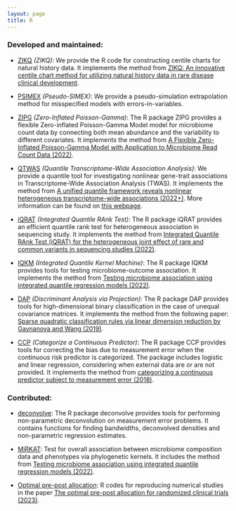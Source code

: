 ```yaml
---
layout: page
title: R 
---
```


### Developed and maintained:

   - [ZIKQ](https://github.com/tianyingw/ZIKQ) _(ZIKQ)_: We provide the R code for constructing centile charts for natural history data. It implements the method from [ZIKQ: An innovative centile chart method for utilizing natural history data in rare disease clinical development]().
   
   - [PSIMEX](https://github.com/tianyingw/PSIMEX) _(Pseudo-SIMEX)_: We provide a pseudo-simulation extrapolation method for misspecified models with errors-in-variables.
   
   - [ZIPG](https://cran.r-project.org/web/packages/ZIPG/index.html) _(Zero-Inflated Poisson-Gamma)_: The R package ZIPG provides a flexible Zero-inflated Poisson-Gamma Model model for microbiome count data by connecting both mean abundance and the variability to different covariates. It implements the method from [A Flexible Zero-Inflated Poisson-Gamma Model with Application to Microbiome Read Count Data (2022)](https://www.tandfonline.com/doi/abs/10.1080/01621459.2022.2151447?journalCode=uasa20).
   
   - [QTWAS](https://github.com/tianyingw/QTWAS) _(Quantile Transcriptome-Wide Association Analysis)_: We provide a quantile tool for investigating nonlinear gene-trait associations in Transcriptome-Wide Association Analysis (TWAS). It implements the method from [A unified quantile framework reveals nonlinear heterogeneous transcriptome-wide associations (2022+)](https://arxiv.org/pdf/2207.12081.pdf). More information can be found on [this webpage](https://tianyingw.github.io/QTWAS/).
  
   - [iQRAT](https://github.com/tianyingw/iQRAT) _(Integrated Quantile RAnk Test)_: The R package iQRAT provides an efficient quantile rank test for heterogeneous association in sequencing study. It implements the method from [Integrated Quantile RAnk Test (iQRAT) for the heterogeneous joint effect of rare and common variants in sequencing studies (2022)](https://arxiv.org/abs/1910.10102).

   - [IQKM](https://github.com/tianyingw/IQKM) _(Integrated Quantile Kernel Machine)_: The R package IQKM provides tools for testing microbiome-outcome association. It implements the method from [Testing microbiome association using integrated quantile regression models (2022)](https://academic.oup.com/bioinformatics/advance-article-abstract/doi/10.1093/bioinformatics/btab668/6374494).

   - [DAP](https://cran.r-project.org/web/packages/DAP/index.html) _(Discriminant Analysis via Projection)_: The R package DAP provides tools for high-dimensional binary classification in the case of unequal covariance matrices. It implements the method from the following paper:
[Sparse quadratic classification rules via linear dimension reduction by Gaynanova and Wang (2019)](https://arxiv.org/abs/1711.04817).

  - [CCP](https://github.com/tianyingw/CCP) _(Categorize a Continuous Predictor)_: The R package CCP provides tools for correcting the bias due to measurement error when the continuous risk predictor is categorized. The package includes logistic and linear regression, considering when external data are or are not provided. It implements the method from [categorizing a continuous predictor subject to measurement error (2018)](https://projecteuclid.org/euclid.ejs/1544518836).
    

### Contributed:

  - [deconvolve](https://rdrr.io/github/TimothyHyndman/deconvolve/man/deconvolve-package.html): The R package deconvolve provides tools for performing non-parametric deconvolution on measurement error problems. It contains functions for finding bandwidths, deconvolved densities and non-parametric regression estimates.

  - [MiRKAT](https://cran.r-project.org/web/packages/MiRKAT/index.html): Test for overall association between microbiome composition data and phenotypes via phylogenetic kernels. It includes the method from [Testing microbiome association using integrated quantile regression models (2022)](https://academic.oup.com/bioinformatics/advance-article-abstract/doi/10.1093/bioinformatics/btab668/6374494).
  
  - [Optimal pre-post allocation](https://doi.org/10.5281/zenodo.7594938): R codes for reproducing numerical studies in the paper [The optimal pre-post allocation for randomized clinical trials (2023)](https://bmcmedresmethodol.biomedcentral.com/articles/10.1186/s12874-023-01893-w).

